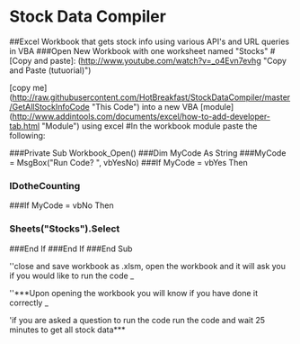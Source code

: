# Stock Data Compiler
##Excel Workbook that gets stock info using various API's and URL queries in VBA
###Open New Workbook with one worksheet named "Stocks"
#[Copy and paste]: (http://www.youtube.com/watch?v=_o4Evn7evhg "Copy and Paste (tutuorial)")

[the code]:(StockDataCompiler/README.md)
[copy me]       (http://raw.githubusercontent.com/HotBreakfast/StockDataCompiler/master/GetAllStockInfoCode "This Code") into a new VBA [module]  (http://www.addintools.com/documents/excel/how-to-add-developer-tab.html "Module") using excel
#In the workbook module paste the following:

###Private Sub Workbook_Open()
###Dim MyCode As String
###MyCode = MsgBox("Run Code? ", vbYesNo)
###If MyCode = vbYes Then
###        IDotheCounting
###If MyCode = vbNo Then
###        Sheets("Stocks").Select
###End If
###End If
###End Sub

''close and save workbook as .xlsm, open the workbook and it will ask you if you would like to run the code _
<P/>''***Upon opening the workbook you will know if you have done it correctly _ </P>
<P/>'if you are asked a question to run the code run the code and wait 25 minutes to get all stock data***</P>
